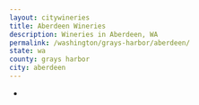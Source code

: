 ```yaml
---
layout: citywineries
title: Aberdeen Wineries
description: Wineries in Aberdeen, WA
permalink: /washington/grays-harbor/aberdeen/
state: wa
county: grays harbor
city: aberdeen
---
```

-
